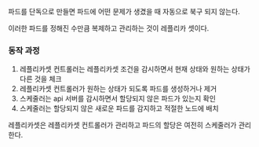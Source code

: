 파드를 단독으로 만들면 파드에 어떤 문제가 생겼을 때 자동으로 북구 되지 않는다.

이러한 파드를 정해진 수만큼 복제하고 관리하는 것이 레플리카 셋이다.

### 동작 과정

1. 레플리카셋 컨트롤러는 레플리카셋 조건을 감시하면서 현재 상태와 원하는 상태가 다른 것을 체크
2. 레플리카셋 컨트롤러가 원하는 상태가 되도록 파드를 생성하거나 제거
3. 스케줄러는 api 서버를 감시하면서 할당되지 않은 파드가 있는지 확인
4. 스케줄러는 할당되지 않은 새로운 파드를 감지하고 적절한 노드에 배치

레플리카셋은 레플리카셋 컨트롤러가 관리하고 파드의 할당은 여전히 스케줄러가 관리한다.
